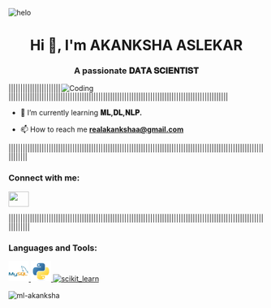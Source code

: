 ![helo](https://user-images.githubusercontent.com/89390696/173287660-a6892d56-9be0-40c9-856c-f807ac3a3302.gif)
<h1 align="center">Hi 👋, I'm AKANKSHA ASLEKAR</h1>
<h3 align="center">A passionate 𝐃𝐀𝐓𝐀 𝐒𝐂𝐈𝐄𝐍𝐓𝐈𝐒𝐓</h3>

<img align="right" alt="Coding" width="400" src="https://www.bing.com/th/id/OGC.b8621d221ed49bf3bf0abcb7e7efee87?pid=1.7&rurl=https%3a%2f%2fcdn.dribbble.com%2fusers%2f1019864%2fscreenshots%2f3079099%2fcodeloop.gif&ehk=1pUq2QV7aTpjkq3DC6ewAWbipixbWFCWbd4Wso5U3WE%3d">


|||||||||||||||||||||||||||||||||||||||||||||||||||||||||||||||||||||||||||||||||||||||||||||||||||||||||||||||||||

- 🌱 I’m currently learning **𝐌𝐋,𝐃𝐋,𝐍𝐋𝐏.**

- 📫 How to reach me **realakankshaa@gmail.com**

||||||||||||||||||||||||||||||||||||||||||||||||||||||||||||||||||||||||||||||||||||||||||||||||||||||||||||||||||||

<h3 align="left">Connect with me:</h3>
<p align="left">
<a href="https://linkedin.com/in/akanksha-aslekar-49b9a21aa" target="blank"><img align="center" src="https://raw.githubusercontent.com/rahuldkjain/github-profile-readme-generator/master/src/images/icons/Social/linked-in-alt.svg" alt="" height="30" width="40" /></a>
</p>

|||||||||||||||||||||||||||||||||||||||||||||||||||||||||||||||||||||||||||||||||||||||||||||||||||||||||||||||||||||


<h3 align="left">Languages and Tools:</h3>
<p align="left">
<a href="https://www.mysql.com/" target="_blank"> <img src="https://raw.githubusercontent.com/devicons/devicon/master/icons/mysql/mysql-original-wordmark.svg" alt="mysql" width="40" height="40"/> </a> 
<a href="https://www.python.org" target="_blank"> <img src="https://raw.githubusercontent.com/devicons/devicon/master/icons/python/python-original.svg" alt="python" width="40" height="40"/> </a>
<a href="https://scikit-learn.org/" target="_blank"> <img src="https://upload.wikimedia.org/wikipedia/commons/0/05/Scikit_learn_logo_small.svg" alt="scikit_learn" width="40" height="40"/> </a> </p>

<p><img align="center" src="https://github-readme-stats.vercel.app/api/top-langs?username=ml-akanksha&show_icons=true&locale=en&layout=compact" alt="ml-akanksha" /></p>
